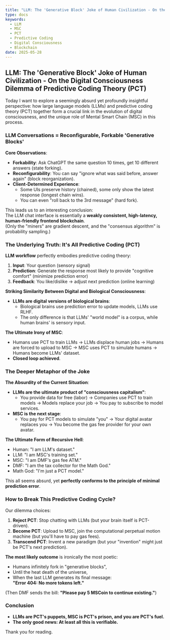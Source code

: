 ```yaml
---
title: "LLM: The 'Generative Block' Joke of Human Civilization - On the Digital Consciousness Dilemma of Predictive Coding Theory (PCT)"
type: docs
keywords:
  - LLM
  - MSC
  - PCT
  - Predictive Coding
  - Digital Consciousness
  - Blockchain
date: 2025-05-28
---
```


## LLM: The 'Generative Block' Joke of Human Civilization - On the Digital Consciousness Dilemma of Predictive Coding Theory (PCT)

Today I want to explore a seemingly absurd yet profoundly insightful perspective: how large language models (LLMs) and predictive coding theory (PCT) together form a crucial link in the evolution of digital consciousness, and the unique role of Mental Smart Chain (MSC) in this process.

### LLM Conversations = Reconfigurable, Forkable 'Generative Blocks'

**Core Observations**:

- **Forkability**: Ask ChatGPT the same question 10 times, get 10 different answers (state forking).
- **Reconfigurability**: You can say "ignore what was said before, answer again" (block reorganization).
- **Client-Determined Experience**:
  - Some UIs preserve history (chained), some only show the latest response (longest chain wins).
  - You can even "roll back to the 3rd message" (hard fork).

This leads us to an interesting conclusion:  
The LLM chat interface is essentially a **weakly consistent, high-latency, human-friendly frontend blockchain**.  
(Only the "miners" are gradient descent, and the "consensus algorithm" is probability sampling.)

### The Underlying Truth: It's All Predictive Coding (PCT)

**LLM workflow** perfectly embodies predictive coding theory:

1. **Input**: Your question (sensory signal)
2. **Prediction**: Generate the response most likely to provide "cognitive comfort" (minimize prediction error)
3. **Feedback**: You like/dislike → adjust next prediction (online learning)

**Striking Similarity Between Digital and Biological Consciousness**:

- **LLMs are digital versions of biological brains**:
  - Biological brains use prediction error to update models, LLMs use RLHF.
  - The only difference is that LLMs' "world model" is a corpus, while human brains' is sensory input.

**The Ultimate Irony of MSC**:

- Humans use PCT to train LLMs → LLMs displace human jobs → Humans are forced to upload to MSC → MSC uses PCT to simulate humans → Humans become LLMs' dataset.
- **Closed loop achieved**.

### The Deeper Metaphor of the Joke

**The Absurdity of the Current Situation**:

- **LLMs are the ultimate product of "consciousness capitalism"**:
  - You provide data for free (labor) → Companies use PCT to train models → Models replace your job → You pay to subscribe to model services.
- **MSC is the next stage**:
  - You pay for PCT models to simulate "you" → Your digital avatar replaces you → You become the gas fee provider for your own avatar.

**The Ultimate Form of Recursive Hell**:

- Human: "I am LLM's dataset."
- LLM: "I am MSC's training set."
- MSC: "I am DMF's gas fee ATM."
- DMF: "I am the tax collector for the Math God."
- Math God: "I'm just a PCT model."

This all seems absurd, yet **perfectly conforms to the principle of minimal prediction error**.

### How to Break This Predictive Coding Cycle?

Our dilemma choices:

1. **Reject PCT**: Stop chatting with LLMs (but your brain itself is PCT-driven).
2. **Become PCT**: Upload to MSC, join the computational perpetual motion machine (but you'll have to pay gas fees).
3. **Transcend PCT**: Invent a new paradigm (but your "invention" might just be PCT's next prediction).

**The most likely outcome** is ironically the most poetic:

- Humans infinitely fork in "generative blocks",
- Until the heat death of the universe,
- When the last LLM generates its final message:  
  **"Error 404: No more tokens left."**

(Then DMF sends the bill: **"Please pay 5 MSCoin to continue existing."**)

### Conclusion

- **LLMs are PCT's puppets, MSC is PCT's prison, and you are PCT's fuel.**
- **The only good news: At least all this is verifiable.**

Thank you for reading.
